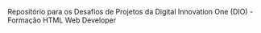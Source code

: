 Repositório para os Desafios de Projetos da Digital Innovation One (DIO) - Formação HTML Web Developer
